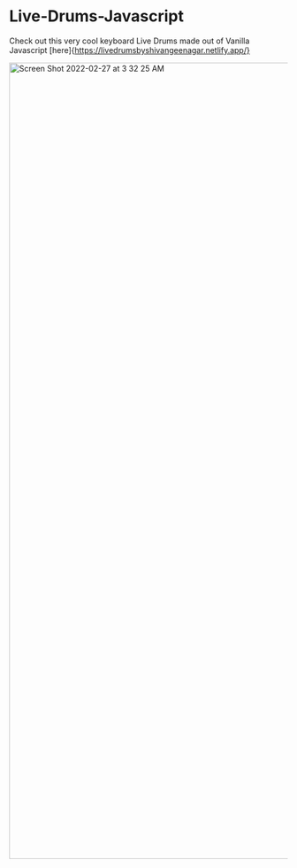 # Live-Drums-Javascript

Check out this very cool keyboard Live Drums made out of Vanilla Javascript [here]{https://livedrumsbyshivangeenagar.netlify.app/}

<img width="1440" alt="Screen Shot 2022-02-27 at 3 32 25 AM" src="https://user-images.githubusercontent.com/90488975/155874888-aef3a0c2-75e3-435d-ae78-910c380ef959.png">


